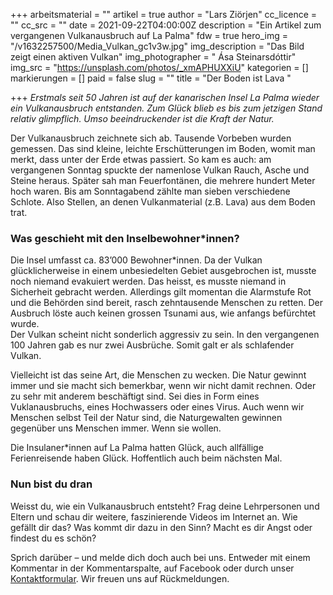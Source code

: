 +++
arbeitsmaterial = ""
artikel = true
author = "Lars Ziörjen"
cc_licence = ""
cc_src = ""
date = 2021-09-22T04:00:00Z
description = "Ein Artikel zum vergangenen Vulkanausbruch auf La Palma"
fdw = true
hero_img = "/v1632257500/Media_Vulkan_gc1v3w.jpg"
img_description = "Das Bild zeigt einen aktiven Vulkan"
img_photographer = " Ása Steinarsdóttir"
img_src = "https://unsplash.com/photos/_xmAPHUXXiU"
kategorien = []
markierungen = []
paid = false
slug = ""
title = "Der Boden ist Lava "

+++
_Erstmals seit 50 Jahren ist auf der kanarischen Insel La Palma wieder ein Vulkanausbruch entstanden. Zum Glück blieb es bis zum jetzigen Stand relativ glimpflich. Umso beeindruckender ist die Kraft der Natur._

Der Vulkanausbruch zeichnete sich ab. Tausende Vorbeben wurden gemessen. Das sind kleine, leichte Erschütterungen im Boden, womit man merkt, dass unter der Erde etwas passiert. So kam es auch: am vergangenen Sonntag spuckte der namenlose Vulkan Rauch, Asche und Steine heraus. Später sah man Feuerfontänen, die mehrere hundert Meter hoch waren. Bis am Sonntagabend zählte man sieben verschiedene Schlote. Also Stellen, an denen Vulkanmaterial (z.B. Lava) aus dem Boden trat.

### Was geschieht mit den Inselbewohner*innen?

Die Insel umfasst ca. 83’000 Bewohner*innen. Da der Vulkan glücklicherweise in einem unbesiedelten Gebiet ausgebrochen ist, musste noch niemand evakuiert werden. Das heisst, es musste niemand in Sicherheit gebracht werden. Allerdings gilt momentan die Alarmstufe Rot und die Behörden sind bereit, rasch zehntausende Menschen zu retten. Der Ausbruch löste auch keinen grossen Tsunami aus, wie anfangs befürchtet wurde.  
Der Vulkan scheint nicht sonderlich aggressiv zu sein. In den vergangenen 100 Jahren gab es nur zwei Ausbrüche. Somit galt er als schlafender Vulkan.

Vielleicht ist das seine Art, die Menschen zu wecken. Die Natur gewinnt immer und sie macht sich bemerkbar, wenn wir nicht damit rechnen. Oder zu sehr mit anderem beschäftigt sind. Sei dies in Form eines Vuklanausbruchs, eines Hochwassers oder eines Virus. Auch wenn wir Menschen selbst Teil der Natur sind, die Naturgewalten gewinnen gegenüber uns Menschen immer. Wenn sie wollen.

Die Insulaner*innen auf La Palma hatten Glück, auch allfällige Ferienreisende haben Glück. Hoffentlich auch beim nächsten Mal.

### Nun bist du dran

Weisst du, wie ein Vulkanausbruch entsteht? Frag deine Lehrpersonen und Eltern und schau dir weitere, faszinierende Videos im Internet an. Wie gefällt dir das? Was kommt dir dazu in den Sinn? Macht es dir Angst oder findest du es schön?

Sprich darüber – und melde dich doch auch bei uns. Entweder mit einem Kommentar in der Kommentarspalte, auf Facebook oder durch unser [Kontaktformular](https://www.chinderzytig.ch/kontakt/). Wir freuen uns auf Rückmeldungen.